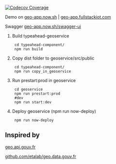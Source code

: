 [![Codecov Coverage](https://img.shields.io/codecov/c/github/kevded/geo-app/master>.svg?style=flat-square)](https://codecov.io/gh/kevded/geo-app/)



Demo on [geo-app.now.sh](https://geo-app.now.sh)
|  [geo-app.fullstackiot.com](https://geo-app.fullstackiot.com)

Swagger [geo-app.now.sh/swagger-ui](https://geo-app.now.sh/swagger-ui)

1. Build typeahead-geoservice

        cd typeahead-component/ 
        npm run build

2. Copy dist folder to geoservice/src/public
        
        cd typeahead-component/ 
        npm run copy_in_geoservice

3. Run prestart:prod in geoservice

        cd geoservice
        npm run prestart:prod
        #dev
        npm run start:dev


4. Deploy geoservice (npm run now-deploy)

        npm run now-deploy


## Inspired by

[geo.api.gouv.fr](https://geo.api.gouv.fr)

[github.com/etalab/geo.data.gouv.fr](https://github.com/etalab/geo.data.gouv.fr)
